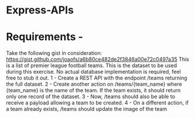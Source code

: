 # Express-APIs

# Requirements - 
Take the following gist in consideration:
https://gist.github.com/joaofs/a6b80ce482de2f3846a00e72c0497a35
This is a list of premier league football teams. This is the dataset to be used during this
exercise. No actual database implementation is required, feel free to stub it out.
1 - Create a REST API with the endpoint /teams returning the full dataset.
2 - Create another action on /teams/{team_name} where {team_name} is the name of the
team. If the team exists, it should return only one record of the dataset.
3 - Now, /teams should also be able to receive a payload allowing a team to be created.
4 - On a different action, if a team already exists, /teams should update the image of the team
